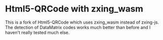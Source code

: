 # Html5-QRCode with zxing_wasm

This is a fork of Html5-QRCode which uses zxing_wasm instead of zxing-js. The detection of DataMatrix codes works much better than before and I haven't really tested much else.

